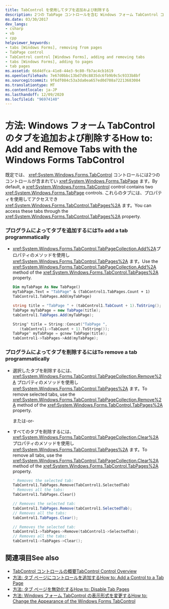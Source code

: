 ```yaml
---
title: TabControl を使用してタブを追加および削除する
description: 2つの TabPage コントロールを含む Windows フォーム TabControl コントロールを使用して、タブを追加および削除する方法について説明します。 これらのタブには、TabPages プロパティを使用してアクセスします。
ms.date: 03/30/2017
dev_langs:
- csharp
- vb
- cpp
helpviewer_keywords:
- tabs [Windows Forms], removing from pages
- TabPage control
- TabControl control [Windows Forms], adding and removing tabs
- tabs [Windows Forms], adding to pages
- tab pages
ms.assetid: 66d4dfca-41e8-44e3-9c80-fb7ac4cb1619
ms.openlocfilehash: 7e67d0bbc13bd7d9c8835dc6fb9b9c5c9333b8bf
ms.sourcegitcommit: 9f6df084c53a3da0ea657ed0d708a72213683084
ms.translationtype: MT
ms.contentlocale: ja-JP
ms.lasthandoff: 12/09/2020
ms.locfileid: "96974140"
---
```

# <a name="how-to-add-and-remove-tabs-with-the-windows-forms-tabcontrol"></a><span data-ttu-id="7761b-104">方法: Windows フォーム TabControl のタブを追加および削除する</span><span class="sxs-lookup"><span data-stu-id="7761b-104">How to: Add and Remove Tabs with the Windows Forms TabControl</span></span>
<span data-ttu-id="7761b-105">既定では、 <xref:System.Windows.Forms.TabControl> コントロールには2つのコントロールが含まれてい <xref:System.Windows.Forms.TabPage> ます。</span><span class="sxs-lookup"><span data-stu-id="7761b-105">By default, a <xref:System.Windows.Forms.TabControl> control contains two <xref:System.Windows.Forms.TabPage> controls.</span></span> <span data-ttu-id="7761b-106">これらのタブには、プロパティを使用してアクセスでき <xref:System.Windows.Forms.TabControl.TabPages%2A> ます。</span><span class="sxs-lookup"><span data-stu-id="7761b-106">You can access these tabs through the <xref:System.Windows.Forms.TabControl.TabPages%2A> property.</span></span>  
  
### <a name="to-add-a-tab-programmatically"></a><span data-ttu-id="7761b-107">プログラムによってタブを追加するには</span><span class="sxs-lookup"><span data-stu-id="7761b-107">To add a tab programmatically</span></span>  
  
- <span data-ttu-id="7761b-108"><xref:System.Windows.Forms.TabControl.TabPageCollection.Add%2A>プロパティのメソッドを使用し <xref:System.Windows.Forms.TabControl.TabPages%2A> ます。</span><span class="sxs-lookup"><span data-stu-id="7761b-108">Use the <xref:System.Windows.Forms.TabControl.TabPageCollection.Add%2A> method of the <xref:System.Windows.Forms.TabControl.TabPages%2A> property.</span></span>  
  
    ```vb  
    Dim myTabPage As New TabPage()  
    myTabPage.Text = "TabPage" & (TabControl1.TabPages.Count + 1)  
    TabControl1.TabPages.Add(myTabPage)  
    ```  
  
    ```csharp  
    string title = "TabPage " + (tabControl1.TabCount + 1).ToString();  
    TabPage myTabPage = new TabPage(title);  
    tabControl1.TabPages.Add(myTabPage);  
    ```  
  
    ```cpp  
    String^ title = String::Concat("TabPage ",  
       (tabControl1->TabCount + 1).ToString());  
    TabPage^ myTabPage = gcnew TabPage(title);  
    tabControl1->TabPages->Add(myTabPage);  
    ```  
  
### <a name="to-remove-a-tab-programmatically"></a><span data-ttu-id="7761b-109">プログラムによってタブを削除するには</span><span class="sxs-lookup"><span data-stu-id="7761b-109">To remove a tab programmatically</span></span>  
  
- <span data-ttu-id="7761b-110">選択したタブを削除するには、 <xref:System.Windows.Forms.TabControl.TabPageCollection.Remove%2A> プロパティのメソッドを使用し <xref:System.Windows.Forms.TabControl.TabPages%2A> ます。</span><span class="sxs-lookup"><span data-stu-id="7761b-110">To remove selected tabs, use the <xref:System.Windows.Forms.TabControl.TabPageCollection.Remove%2A> method of the <xref:System.Windows.Forms.TabControl.TabPages%2A> property.</span></span>  
  
     <span data-ttu-id="7761b-111">または</span><span class="sxs-lookup"><span data-stu-id="7761b-111">-or-</span></span>  
  
- <span data-ttu-id="7761b-112">すべてのタブを削除するには、 <xref:System.Windows.Forms.TabControl.TabPageCollection.Clear%2A> プロパティのメソッドを使用し <xref:System.Windows.Forms.TabControl.TabPages%2A> ます。</span><span class="sxs-lookup"><span data-stu-id="7761b-112">To remove all tabs, use the <xref:System.Windows.Forms.TabControl.TabPageCollection.Clear%2A> method of the <xref:System.Windows.Forms.TabControl.TabPages%2A> property.</span></span>  
  
    ```vb  
    ' Removes the selected tab:  
    TabControl1.TabPages.Remove(TabControl1.SelectedTab)  
    ' Removes all the tabs:  
    TabControl1.TabPages.Clear()  
    ```  
  
    ```csharp  
    // Removes the selected tab:  
    tabControl1.TabPages.Remove(tabControl1.SelectedTab);  
    // Removes all the tabs:  
    tabControl1.TabPages.Clear();  
    ```  
  
    ```cpp  
    // Removes the selected tab:  
    tabControl1->TabPages->Remove(tabControl1->SelectedTab);  
    // Removes all the tabs:  
    tabControl1->TabPages->Clear();  
    ```  
  
## <a name="see-also"></a><span data-ttu-id="7761b-113">関連項目</span><span class="sxs-lookup"><span data-stu-id="7761b-113">See also</span></span>

- [<span data-ttu-id="7761b-114">TabControl コントロールの概要</span><span class="sxs-lookup"><span data-stu-id="7761b-114">TabControl Control Overview</span></span>](tabcontrol-control-overview-windows-forms.md)
- [<span data-ttu-id="7761b-115">方法: タブ ページにコントロールを追加する</span><span class="sxs-lookup"><span data-stu-id="7761b-115">How to: Add a Control to a Tab Page</span></span>](how-to-add-a-control-to-a-tab-page.md)
- [<span data-ttu-id="7761b-116">方法: タブ ページを無効化する</span><span class="sxs-lookup"><span data-stu-id="7761b-116">How to: Disable Tab Pages</span></span>](how-to-disable-tab-pages.md)
- [<span data-ttu-id="7761b-117">方法: Windows フォーム TabControl の表示形式を変更する</span><span class="sxs-lookup"><span data-stu-id="7761b-117">How to: Change the Appearance of the Windows Forms TabControl</span></span>](how-to-change-the-appearance-of-the-windows-forms-tabcontrol.md)
